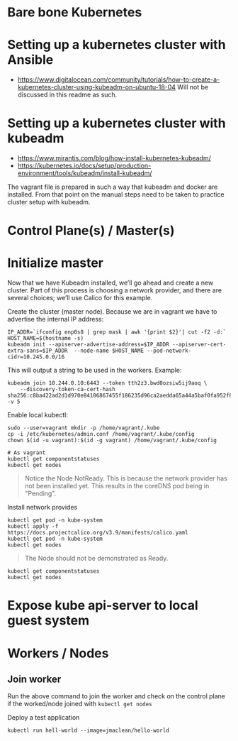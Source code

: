 # Bare bone Kubernetes

# Setting up a kubernetes cluster with Ansible
- https://www.digitalocean.com/community/tutorials/how-to-create-a-kubernetes-cluster-using-kubeadm-on-ubuntu-18-04
Will not be discussed in this readme as such.

# Setting up a kubernetes cluster with kubeadm
- https://www.mirantis.com/blog/how-install-kubernetes-kubeadm/
- https://kubernetes.io/docs/setup/production-environment/tools/kubeadm/install-kubeadm/

The vagrant file is prepared in such a way that kubeadm and docker are installed. From that point on the manual steps need to be taken to practice cluster setup with kubeadm.

# Control Plane(s) / Master(s)
# Initialize master
Now that we have Kubeadm installed, we’ll go ahead and create a new cluster.  Part of this process is choosing a network provider, and there are several choices; we’ll use Calico for this example.

Create the cluster (master node). Because we are in vagrant we have to advertise the internal IP address:
```
IP_ADDR=`ifconfig enp0s8 | grep mask | awk '{print $2}'| cut -f2 -d:`
HOST_NAME=$(hostname -s)
kubeadm init --apiserver-advertise-address=$IP_ADDR --apiserver-cert-extra-sans=$IP_ADDR  --node-name $HOST_NAME --pod-network-cidr=10.245.0.0/16
```

This will output a string to be used in the workers. Example:
```
kubeadm join 10.244.0.10:6443 --token tth2z3.bwd0ozsiw5ij9aoq \
    --discovery-token-ca-cert-hash sha256:c8ba422ad2d1d970e84106867455f186235d96ca2aedda65a44a5baf0fa952f8 -v 5
```

Enable local kubectl:
```
sudo --user=vagrant mkdir -p /home/vagrant/.kube
cp -i /etc/kubernetes/admin.conf /home/vagrant/.kube/config
chown $(id -u vagrant):$(id -g vagrant) /home/vagrant/.kube/config

# As vagrant
kubectl get componentstatuses
kubectl get nodes
```
> Notice the Node NotReady. This is because the network provider has not been installed yet. This results in the coreDNS pod being in "Pending".

Install network provides
```
kubectl get pod -n kube-system
kubectl apply -f https://docs.projectcalico.org/v3.9/manifests/calico.yaml
kubectl get pod -n kube-system
kubectl get nodes
```
> The Node should not be demonstrated as Ready.

```
kubectl get componentstatuses
kubectl get nodes
```

# Expose kube api-server to local guest system


# Workers / Nodes
## Join worker
Run the above command to join the worker and check on the control plane if the worked/node joined with ```kubectl get nodes```

Deploy a test application
```
kubectl run hell-world --image=jmaclean/hello-world
```

